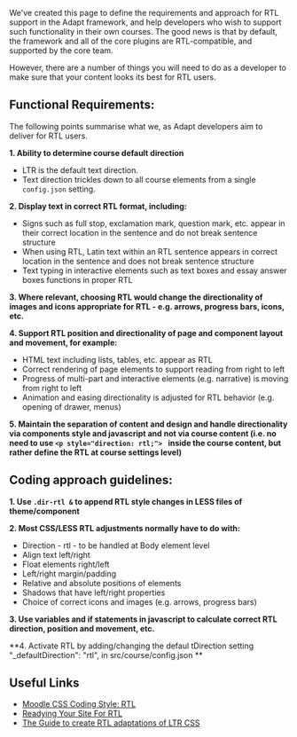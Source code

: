 We've created this page to define the requirements and approach for RTL support in the Adapt framework, and help developers who wish to support such functionality in their own courses. The good news is that by default, the framework and all of the core plugins are RTL-compatible, and supported by the core team.

However, there are a number of things you will need to do as a developer to make sure that your content looks its best for RTL users.

## Functional Requirements:

The following points summarise what we, as Adapt developers aim to deliver for RTL users.

**1. Ability to determine course default direction**
* LTR is the default text direction.
* Text direction trickles down to all course elements from a single `config.json` setting.

**2. Display text in correct RTL format, including:**
* Signs such as full stop, exclamation mark, question mark, etc. appear in their correct location in the sentence and do not break sentence structure
* When using RTL, Latin text within an RTL sentence appears in correct location in the sentence and does not break sentence structure
* Text typing in interactive elements such as text boxes and essay answer boxes functions in proper RTL 

**3. Where relevant, choosing RTL would change the directionality of images and icons appropriate for RTL - e.g. arrows, progress bars, icons, etc.**

**4. Support RTL position and directionality of page and component layout and movement, for example:**
* HTML text including lists, tables, etc. appear as RTL
* Correct rendering of page elements to support reading from right to left
* Progress of multi-part and interactive elements (e.g. narrative) is moving from right to left
* Animation and easing directionality is adjusted for RTL behavior (e.g. opening of drawer, menus)

**5. Maintain the separation of content and design and handle directionality via components style and javascript and not via course content (i.e. no need to use 
`<p style="direction: rtl;"> `
inside the course content, but rather define the RTL at course settings level)**

## Coding approach guidelines:
**1. Use `.dir-rtl &` to append RTL style changes in LESS files of theme/component**

**2. Most CSS/LESS RTL adjustments normally have to do with:**
* Direction - rtl - to be handled at Body element level
* Align text left/right
* Float elements right/left
* Left/right margin/padding
* Relative and absolute positions of elements
* Shadows that have left/right properties
* Choice of correct icons and images (e.g. arrows, progress bars)

**3. Use variables and if statements in javascript to calculate correct RTL direction, position and movement, etc.**

**4. Activate RTL by adding/changing the defaul tDirection setting "_defaultDirection": "rtl", in src/course/config.json **

## Useful Links
- [Moodle CSS Coding Style: RTL](https://docs.moodle.org/dev/CSS_coding_style#Right-to-left)
- [Readying Your Site For RTL](http://tech.pro/tutorial/1738/readying-your-site-for-rtl)
- [The Guide to create RTL adaptations of LTR CSS](http://www.numediaweb.com/guide-create-rtl-adaptations-css/927)